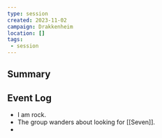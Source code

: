 ```yaml
---
type: session
created: 2023-11-02
campaign: Drakkenheim
location: []
tags:
 - session
---
```



## Summary

## Event Log

- I am rock.
- The group wanders about looking for [[Seven]].
- 

